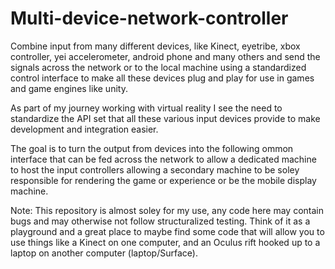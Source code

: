 Multi-device-network-controller
===============================

Combine input from many different devices, like Kinect, eyetribe, xbox controller, yei accelerometer, android phone and many others and send the signals across the network or to the local machine using a standardized control interface to make all these devices plug and play for use in games and game engines like unity.

As part of my journey working with virtual reality I see the need to standardize the API set that all these various input devices provide to make development and integration easier.

The goal is to turn the output from devices into the following ommon interface that can be fed across the network to allow a dedicated machine to host the input controllers allowing a secondary machine to be soley responsible for rendering the game or experience or be the mobile display machine.

Note: This repository is almost soley for my use, any code here may contain bugs and may otherwise not follow structuralized testing.  Think of it as a playground and a great place to maybe find some code that will allow you to use things like a Kinect on one computer, and an Oculus rift hooked up to a laptop on another computer (laptop/Surface).
